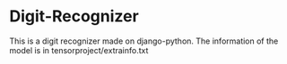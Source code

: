 # Digit-Recognizer

This is a digit recognizer made on django-python.
The information of the model is in tensorproject/extrainfo.txt
